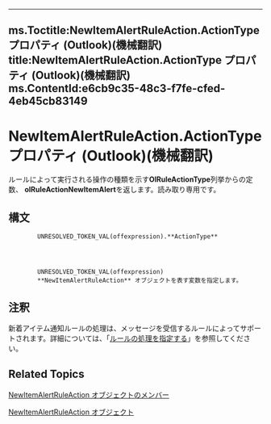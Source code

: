 

---
ms.Toctitle:NewItemAlertRuleAction.ActionType プロパティ (Outlook)(機械翻訳)
title:NewItemAlertRuleAction.ActionType プロパティ (Outlook)(機械翻訳)
ms.ContentId:e6cb9c35-48c3-f7fe-cfed-4eb45cb83149
---
# NewItemAlertRuleAction.ActionType プロパティ (Outlook)(機械翻訳)




ルールによって実行される操作の種類を示す**OlRuleActionType**列挙からの定数、 **olRuleActionNewItemAlert**を返します。読み取り専用です。

## 構文

            UNRESOLVED_TOKEN_VAL(offexpression).**ActionType**




            UNRESOLVED_TOKEN_VAL(offexpression)
            **NewItemAlertRuleAction** オブジェクトを表す変数を指定します。



## 注釈
新着アイテム通知ルールの処理は、メッセージを受信するルールによってサポートされます。詳細については、「[ルールの処理を指定する](c5f83c81-0e01-38aa-5ec7-3932b4443e43.md)」を参照してください。



## Related Topics

[NewItemAlertRuleAction オブジェクトのメンバー](d086c4b9-b991-b84b-08cb-f66149ecaa4b.md)

[NewItemAlertRuleAction オブジェクト](01d30816-50aa-ff23-69a0-4aa627b3d7e4.md)




